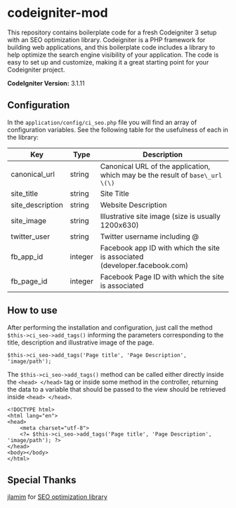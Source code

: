 # codeigniter-mod

This repository contains boilerplate code for a fresh Codeigniter 3 setup with an SEO optimization library. Codeigniter is a PHP framework for building web applications, and this boilerplate code includes a library to help optimize the search engine visibility of your application. The code is easy to set up and customize, making it a great starting point for your Codeigniter project.

**CodeIgniter Version:** 3.1.11

## Configuration

In the `application/config/ci_seo.php` file you will find an array of configuration variables. See the following table for the usefulness of each in the library:

| Key               | Type    | Description                                                                    |
|-------------------|---------|--------------------------------------------------------------------------------|
| canonical\_url    | string  | Canonical URL of the application, which may be the result of `base\_url \(\)`  |
| site\_title       | string  | Site Title                                                                     |
| site\_description | string  | Website Description                                                            |
| site\_image       | string  | Illustrative site image \(size is usually 1200x630\)                           |
| twitter\_user     | string  | Twitter username including @                                                   |
| fb\_app\_id       | integer | Facebook app ID with which the site is associated \(developer\.facebook\.com\) |
| fb\_page\_id      | integer | Facebook Page ID with which the site is associated                             |

## How to use

After performing the installation and configuration, just call the method `$this->ci_seo->add_tags()` informing the parameters corresponding to the title, description and illustrative image of the page.

```
$this->ci_seo->add_tags('Page title', 'Page Description', 'image/path');
```

The `$this->ci_seo->add_tags()` method can be called either directly inside the `<head> </head>` tag or inside some method in the controller, returning the data to a variable that should be passed to the view should be retrieved inside `<head> </head>`.

```
<!DOCTYPE html>
<html lang="en">
<head>
	<meta charset="utf-8">
    <?= $this->ci_seo->add_tags('Page title', 'Page Description', 'image/path'); ?>
</head>
<body></body>
</html>
```

## Special Thanks

[jlamim][1] for [SEO optimization library][2]

[1]: https://github.com/jlamim
[2]: https://github.com/jlamim/ci-seo
